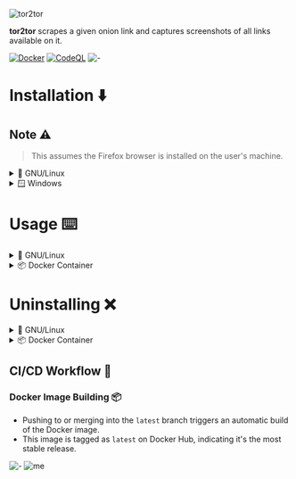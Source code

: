 ![tor2tor](https://github.com/rly0nheart/tor2tor/assets/74001397/79043034-06e5-4689-8dcb-66f4c4b359b0)

**tor2tor** scrapes a given onion link and captures screenshots of all links available on it.

[![Docker](https://github.com/rly0nheart/tor2tor/actions/workflows/docker-publish.yml/badge.svg)](https://github.com/rly0nheart/tor2tor/actions/workflows/docker-publish.yml)
[![CodeQL](https://github.com/rly0nheart/tor2tor/actions/workflows/codeql.yml/badge.svg)](https://github.com/rly0nheart/tor2tor/actions/workflows/codeql.yml)
![-](https://raw.githubusercontent.com/andreasbm/readme/master/assets/lines/aqua.png)
# Installation ⬇️
## Note ⚠️
> This assumes the Firefox browser is installed on the user's machine.

<details>
  <summary>🐧 GNU/Linux</summary>
  
  **1.** Clone the repository
  ```
  $ git clone https://github.com/rly0nheart/tor2tor
  ```

  **2.** Move to the tor2tor directory
  ```
  $ cd tor2tor
  ```

  ## Note ⚠️
  > From this point, make sure you've started running the commands as root or in a root shell.

  **3.** Run the installation script
  > Assuming you've already made it executable with `chmod +x install.sh`

  ```
  ./install.sh
  ```
  The installation script will install `tor` then download and setup the latest version of `geckodriver`, and install `tor2tor` together with its dependencies (because we're all too lazy to manually do it)
  ![-](https://raw.githubusercontent.com/andreasbm/readme/master/assets/lines/aqua.png)
</details>

<details>
  <summary>🪟 Windows</summary>

  ## Note ⚠️
  > This assumes you have docker installed and running

  For Windows users, you can just pull the docker image from [DockerHub](https://hub.docker.com/r/rly0nheart/tor2tor) by running:
  ```
  docker pull rly0nheart/tor2tor
  ```
![-](https://raw.githubusercontent.com/andreasbm/readme/master/assets/lines/aqua.png)
</details>


# Usage ⌨️
<details>
  <summary>🐧 GNU/Linux</summary>
  
  If you installed the program with the `install.sh` script, then you can just run the following command to see available options and some basic usage examples:
  ```
  tor2tor --help
  ```
  or 
  ```
  t2t --help
  ```

![-](https://raw.githubusercontent.com/andreasbm/readme/master/assets/lines/aqua.png)

</details>

<details>
  <summary>📦 Docker Container</summary>
  
  You can call the tor2tor container with `docker run`:
  ```
  docker run tor2tor --help
  ```

  Calling the tor2tor container with an onion url should look like this:
  ```
  docker run --tty --volume $PWD/tor2tor:/root/tor2tor tor2tor http://example.onion
  ```
## Note ⚠️
  > --tty Allocates a pseudo-TTY, use it to enable the container to display colours on output
  >> --volume $PWD/tor2tor:/root/tor2tor Will mount the tor2tor directory from the container to your host machine.

![-](https://raw.githubusercontent.com/andreasbm/readme/master/assets/lines/aqua.png)
</details>


# Uninstalling ❌
<details>
  <summary>🐧 GNU/Linux</summary>

  ## Note ⚠️
  > Assuming you also made it executable with `chmod +x uninstall.sh`

  Navigate to the `tor2tor` directory that you cloned and find `uninstall.sh` file.
  
  Run it!
  ```
  ./uninstall.sh
  ```
  This will uninstall `tor`, delete the `geckodriver` binary and uninstall `tor2tor`
  ![-](https://raw.githubusercontent.com/andreasbm/readme/master/assets/lines/aqua.png)
</details>

<details>
  <summary>📦 Docker Container</summary>

  You can stop (if it's running) and remove the container by running:
  ```
  docker rm -f tor2tor
  ```
![-](https://raw.githubusercontent.com/andreasbm/readme/master/assets/lines/aqua.png)
</details>

## CI/CD Workflow 🌊

### Docker Image Building 📦

- Pushing to or merging into the `latest` branch triggers an automatic build of the Docker image.
- This image is tagged as `latest` on Docker Hub, indicating it's the most stable release.

![-](https://raw.githubusercontent.com/andreasbm/readme/master/assets/lines/aqua.png)
![me](https://github.com/rly0nheart/glyphoji/assets/74001397/e202c4c1-9a69-40c4-a4da-1e95befb08ee)
